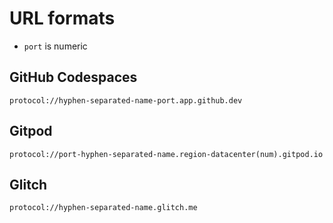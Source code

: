 # URL formats

- `port` is numeric

## GitHub Codespaces

`protocol://hyphen-separated-name-port.app.github.dev`

## Gitpod

`protocol://port-hyphen-separated-name.region-datacenter(num).gitpod.io`

## Glitch

`protocol://hyphen-separated-name.glitch.me`
